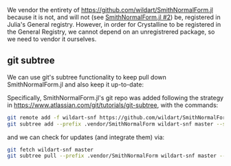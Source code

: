 We vendor the entirety of https://github.com/wildart/SmithNormalForm.jl because it is not, and will not (see [SmithNormalForm.jl #2](https://github.com/wildart/SmithNormalForm.jl/issues/2)) be, registered in Julia's General registry.
However, in order for Crystalline to be registered in the General Registry, we cannot depend on an unregistrered package, so we need to vendor it ourselves.

## git subtree
We can use git's subtree functionality to keep pull down SmithNormalForm.jl and also keep it up-to-date:

Specifically, SmithNormalForm.jl's git repo was added following the strategy in https://www.atlassian.com/git/tutorials/git-subtree, with the commands:

```sh
git remote add -f wildart-snf https://github.com/wildart/SmithNormalForm.jl.git
git subtree add --prefix .vendor/SmithNormalForm wildart-snf master --squash
```

and we can check for updates (and integrate them) via:

```sh
git fetch wildart-snf master
git subtree pull --prefix .vendor/SmithNormalForm wildart-snf master --squash
```
